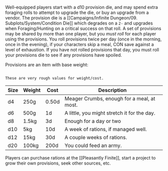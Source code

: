 Well-equipped players start with a d10 provision die, and may spend extra foraging rolls to attempt to upgrade the die, or buy an upgrade from a vendor. The provision die is a [[Campaigns/Infinite Dungeon/09. Subplots/System/Condition Die]] which degrades on a `2-` and upgrades when Foraging/Hunting on a critical success on that roll. A set of provisions may be shared by more than one player, but you _must roll_ for each player using the provisions. You roll provisions twice per day (once in the morning, once in the evening), if your characters skip a meal, CON save against a level of exhaustion. If you have not rolled provisions that day, you must roll your provisions die to see if any provisions have spoiled.

Provisions are an item with base weight:

```ad-warning

These are very rough values for weight/cost.

```

| Size | Weight | Cost  | Description                                 |
| ---- | ------ | ----- | ------------------------------------------- |
| d4   | 250g   | 0.50d | Meager Crumbs, enough for a meal, at most.  |
| d6   | 500g   | 1d    | A little, you might stretch it for the day. |
| d8   | 1.5kg  | 3d    | Enough for a day or two                     |
| d10  | 5kg    | 10d   | A week of rations, if managed well.         |
| d12  | 15kg   | 30d   | A couple weeks of rations.                  |
| d20  | 100kg  | 200d  | You could feed an army.                     |

Players can purchase rations at the [[Pleasantly Finite]], start a project to grow their own provisions, seek other sources, etc.